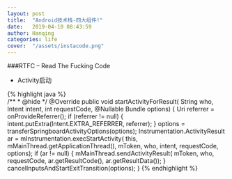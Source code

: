 ```yaml
---
layout: post
title:  "Android技术栈-四大组件!"
date:   2019-04-10 08:43:59
author: Hanqing
categories: life
cover:  "/assets/instacode.png"
---
```


###RTFC – Read The Fucking Code  

- Activity启动

{% highlight java %}    
    /**
     * @hide
     */
    @Override
    public void startActivityForResult(
            String who, Intent intent, int requestCode, @Nullable Bundle options) {
        Uri referrer = onProvideReferrer();
        if (referrer != null) {
            intent.putExtra(Intent.EXTRA_REFERRER, referrer);
        }
        options = transferSpringboardActivityOptions(options);
        Instrumentation.ActivityResult ar =
            mInstrumentation.execStartActivity(
                this, mMainThread.getApplicationThread(), mToken, who,
                intent, requestCode, options);
        if (ar != null) {
            mMainThread.sendActivityResult(
                mToken, who, requestCode,
                ar.getResultCode(), ar.getResultData());
        }
        cancelInputsAndStartExitTransition(options);
    }
{% endhighlight %}